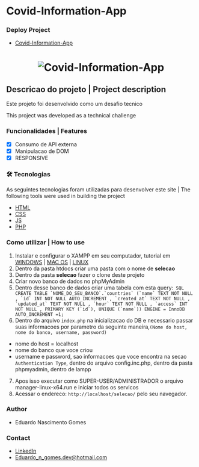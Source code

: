 # Covid-Information-App

### Deploy Project
- [Covid-Information-App](https://projeto-covid-selecao.000webhostapp.com/index.html)
 <h1 align="center">
  <img alt="Covid-Information-App" src="https://i.imgur.com/Zt20bxj.jpg" />
</h1>

## Descricao do projeto | Project description

<p align="left">Este projeto foi desenvolvido como um desafio tecnico</p>
<p align="left">This project was developed as a technical challenge</p>

### Funcionalidades | Features

- [x] Consumo de API externa 
- [x] Manipulacao de DOM
- [x] RESPONSIVE

### 🛠 Tecnologias
As seguintes tecnologias foram utilizadas para desenvolver este site | The following tools were used in building the project

- [HTML](https://developer.mozilla.org/pt-BR/docs/Web/HTML)
- [CSS](https://www.css3.com/)
- [JS](https://developer.mozilla.org/pt-BR/docs/Web/JavaScript)
- [PHP](https://www.php.net/)

### Como utilizar | How to use

1. Instalar e configurar o XAMPP em seu computador, tutorial em [WINDOWS](https://www.youtube.com/watch?v=0Y9OZ0vc1SU&list=PLHz_AreHm4dlFPrCXCmd5g92860x_Pbr_&index=12) | [MAC OS](https://www.youtube.com/watch?v=bUqOgDrcsm4&list=PLHz_AreHm4dlFPrCXCmd5g92860x_Pbr_&index=14) | [LINUX](https://www.youtube.com/watch?v=aUN0j5Q9quQ&list=PLHz_AreHm4dlFPrCXCmd5g92860x_Pbr_&index=13)
2. Dentro da pasta htdocs criar uma pasta com o nome de <strong>selecao</strong>
3. Dentro da pasta <strong>selecao</strong> fazer o clone deste projeto
4. Criar novo banco de dados no phpMyAdmin 
5. Dentro desse banco de dados criar uma tabela com esta query:``` SQL CREATE TABLE `NOME_DO_SEU_BANCO`.`countries` (`name` TEXT NOT NULL , `id` INT NOT NULL AUTO_INCREMENT , `created_at` TEXT NOT NULL , `updated_at` TEXT NOT NULL , `hour` TEXT NOT NULL , `access` INT NOT NULL , PRIMARY KEY (`id`), UNIQUE (`name`)) ENGINE = InnoDB AUTO_INCREMENT =1;```
6. Dentro do arquivo `index.php` na inicializacao do DB e necessario passar suas informacoes por parametro da seguinte maneira,```
 (Nome do host, nome do banco, username, password) ``` 
- nome do host = localhost 
- nome do banco que voce criou 
- username e password, sao informacoes que voce encontra na secao `Authentication Type`, dentro do arquivo config.inc.php, dentro da pasta phpmyadmin, dentro de lampp
7. Apos isso executar como SUPER-USER/ADMINISTRADOR o arquivo manager-linux-x64.run e iniciar todos os servicos
8. Acessar o endereco: `http://localhost/selecao/` pelo seu navegador.



### Author

- Eduardo Nascimento Gomes

### Contact

- [LinkedIn](https://www.linkedin.com/in/eduardo-gomes-220610227/)
- Eduardo_n_gomes.dev@hotmail.com
